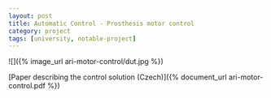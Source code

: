 ```yaml
---
layout: post
title: Automatic Control - Prosthesis motor control
category: project
tags: [university, notable-project]
---
```


![]({% image_url ari-motor-control/dut.jpg %})

[Paper describing the control solution (Czech)]({% document_url ari-motor-control.pdf %})
